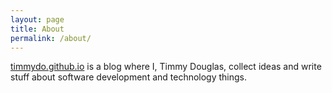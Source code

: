 ```yaml
---
layout: page
title: About
permalink: /about/
---
```


[timmydo.github.io](//timmydo.github.io/) is a blog where I, Timmy Douglas, collect ideas and write stuff about software development and technology things.
